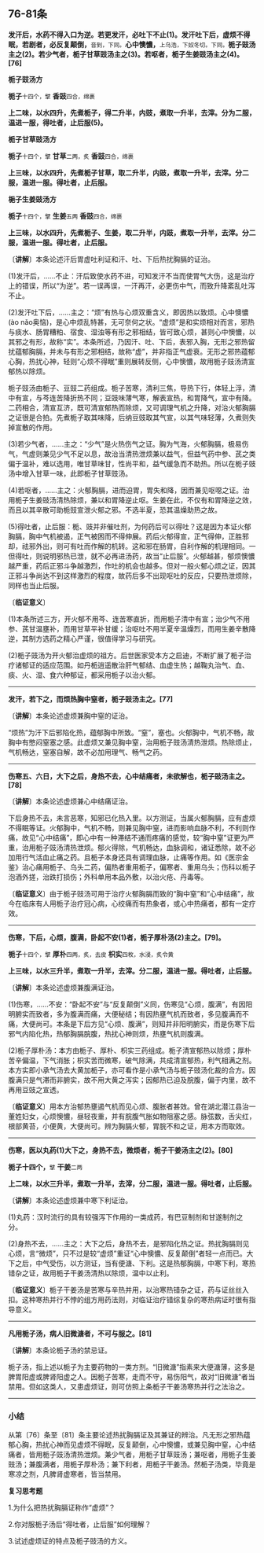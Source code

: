 ## 76-81条

**发汗后，水药不得入口为逆。若更发汗，必吐下不止(1)。发汗吐下后，虚烦不得眠，若剧者，必反复颠倒，**<small>音到，下同。</small>**心中懊憹，**<small>上乌浩，下奴冬切。下同。</small>**栀子豉汤主之(2)。若少气者，栀子甘草豉汤主之(3)。若呕者，栀子生姜豉汤主之(4)。[76]**

**栀子豉汤方**

**栀子**<small>十四个，擘</small> **香豉**<small>四合，绵裹</small>

**上二味，以水四升，先煮栀子，得二升半，内豉，煮取一升半，去滓。分为二服，温进一服，得吐者，止后服(5)。**

**栀子甘草豉汤方**

**栀子**<small>十四个，擘</small> **甘草**<small>二两，炙</small> **香豉**<small>四合，绵裹</small>

**上三味，以水四升，先煮栀子甘草，取二升半，内豉，煮取一升半，去滓。分二服，温进一服。得吐者，止后服。**

**梔子生姜豉汤方**

**栀子**<small>十四个，擘</small> **生姜**<small>五两</small> **香豉**<small>四合，绵裹</small>

**上三味，以水四升，先煮栀子、生姜，取二升半，内豉，煮取一升半，去滓。分二服，温进一服。得吐者，止后服。**

〔**讲解**〕本条论述汗后胃虚吐利证和汗、吐、下后热扰胸膈的证治。

(1)发汗后，……不止：汗后致使水药不进，可知发汗不当而使胃气大伤，这是治疗上的错误，所以“为逆”。若一误再误，一汗再汗，必更伤中气，而致升降紊乱吐泻不止。

(2)发汗吐下后，……主之：“烦”有热与心烦双重含义，即因热以致烦。心中懊憹(ào nǎo奥恼)，是心中烦乱特甚，无可奈何之状。“虚烦”是和实烦相对而言，邪热与痰水、肠胃糟粕、宿食、湿浊等有形之邪相结，皆可致心烦，甚则心中懊憹，以其邪之有形，故称“实”。本条所述，乃因汗、吐、下后，表邪入胸，无形之邪热留扰蕴郁胸膈，并未与有形之邪相结，故称“虚”，并非指正气虚衰。无形之邪热蕴郁心胸，热扰心神，轻则“心烦不得眠”重则展转反侧，心中懊憹，故用栀子豉汤清宣郁热以除烦。

栀子豉汤由栀子、豆豉二药组成。栀子苦寒，清利三焦，导热下行，体轻上浮，清中有宣，与芩连苦降折热不同；豆豉味薄气寒，解表宣热，和胃降气，宣中有降。二药相合，清宣互济，既可清宣郁热而除烦，又可调理气机之升降，对治火郁胸膈之证很是合拍。先煮栀子取其味降，后纳豆豉取其气宣，以其气味轻薄，久煮则失掉宣散的作用。

(3)若少气者，……主之：“少气”是火热伤气之证。胸为气海，火郁胸膈，极易伤气，气虚则兼见少气不足以息，故治当清热泄烦兼以益气，但益气药中参、芪之类偏于温补，难以选用，唯甘草味甘，性尚平和，益气缓急而不助热。所以在栀子豉汤中增入甘草一味，此即栀子甘草豉汤。

(4)若呕者，……主之：火郁胸膈，进而迫胃，胃失和降，因而兼见呕噁之证。治用栀子生姜豉汤清热除烦，兼以和胃降逆止呕。生姜在此，不仅有和胃降逆之效，而且以其辛散可助栀豉宣泄火郁之邪。不选半夏，恐其温燥助热之故。

(5)得吐者，止后服：栀、豉并非催吐剂，为何药后可以得吐？这是因为本证火郁胸膈，胸中气机被遏，正气被困而不得伸展。药后火郁得宣，正气得伸，正胜邪却，祛邪外出，则可有吐而作解的机转。这和邪在肠胃，自利作解的机理相同。一但得吐，则说明邪热已泄，就不必再进汤药，故当“止后服”。火郁越甚，郁烦懊憹越严重，药后正邪斗争越激烈，作吐的机会也越多。但对一般火郁心烦之证，因其正邪斗争尚达不到这样激烈的程度，故药后多不出现呕吐的反应，只要热泄烦除，同样也当止后服。

〔**临证意义**〕

(1)本条所述三方，开火郁不用芩、连苦寒直折，而用栀子清中有宣；治少气不用参、芪甘温壅补，而用甘草平补甘缓；治呕吐不用半夏辛温燥烈，而用生姜辛散降逆，其制方选药之精心严谨，很值得学习与研究。

(2)栀子豉汤为开火郁治虚烦的祖方。后世医家受本方之启迪，不断扩展了栀子治疗诸郁证的适应范围。如丹栀逍遥散治肝气郁结、血虚生热；越鞠丸治气、血、痰、火、湿、食六种郁证，都采用栀子以治火郁。

------

**发汗，若下之，而烦热胸中窒者，栀子豉汤主之。[77]**

〔**讲解**〕本条论述虚烦兼胸中窒的证治。

“烦热”为汗下后邪陷化热，蕴郁胸中所致。“窒”，塞也。火郁胸中，气机不畅，故胸中有憋闷窒塞之感。此虚烦又兼见胸中窒，治用栀子豉汤清热泄烦。热除烦止，气机畅达，窒塞自解，故不必加用理气、畅气之药。

------

**伤寒五、六日，大下之后，身热不去，心中结痛者，未欲解也，栀子豉汤主之。[78]**

〔**讲解**〕本条论述虚烦兼心中结痛证治。

下后身热不去，未言恶寒，知邪已化热入里。以方测证，当属火郁胸膈，应有虚烦不得眠等证。火郁胸中，气机不畅，则兼见胸中窒，进而影响血脉不利，不利则作痛，故见“心中结痛”，即心中有一种滞结不通而疼痛的感觉，较“胸中窒”证更为严重，治用栀子豉汤清热泄烦。郁火得除，气机畅达，血脉调和，诸证悉除，故不必加用行气活血止痛之药。且栀子本身还具有调理血脉，止痛等作用。如《医宗金鉴》治心痛用栀子、乌头二药，偏热者重用栀子，偏寒者、重用乌头；伤科以栀子泡酒外搓，治跌打损伤；外科单用本品外敷，以治火疮、丹毒等。

〔**临证意义**〕由于栀子豉汤可用于治疗火郁胸膈而致的“胸中窒”和“心中结痛”，故今在临床有人用栀子治疗冠心病，心绞痛而有热象者，或心中热痛者，都有一定疗效。

------

**伤寒，下后，心烦，腹满，卧起不安(1)者，栀子厚朴汤(2)主之。[79]。**

**栀子**<small>十四个，擘</small> **厚朴**<small>四两，炙，去皮</small> **枳实**<small>四枚，水浸，炙令黄</small>

**上三味，以水三升半，煮取一升半，去滓。分二服，温进一服。得吐者，止后服。**

〔**讲解**〕本条论述虚烦兼腹满证治。

(1)伤寒，……不安：“卧起不安”与“反复颠倒”义同，伤寒见“心烦，腹满”，有因阳明腑实而致者，多为腹满而痛，大便秘结；有因热壅气机而致者，多见腹满而不痛，大便尚可。本条是下后方见“心烦、腹满”，则知并非阳明腑实，而是伤寒下后邪气内陷化热，热郁胸膈脘腹，热扰心神则烦，热壅气机则腹满。

(2)栀子厚朴汤：本方由栀子、厚朴、枳实三药组成。栀子清宣郁热以除烦；厚朴苦辛偏温，下气消胀；枳实苦而微寒，破气除满，共成清宣郁热，利气相满之剂。本方实即小承气汤去大黄加栀子，亦可看作是小承气汤与栀子豉汤化裁的合方。因腹满只是气滞而非腑实，故不用大黄之泻实；因郁热已迫及脘腹，偏于内里，故不再用豆豉之宣透。

〔**临证意义**〕用本方治郁热壅遏气机而见心烦、腹胀者甚效。曾在湖北潜江县治一董姓妇女，心烦懊憹，昼轻夜重，并有脘腹气胀如物阻塞之感。脉弦数，舌尖红，根部黄苔，小便黄，大便尚可。辨为胸膈火郁，胃脘不和之证，用本方而取效。

------

**伤寒，医以丸药(1)大下之，身热不去，微烦者，栀子干姜汤主之(2)。[80]**

**栀子十四个，**<small>擘</small> **干姜**<small>二两</small>

**上二味，以水三升半，煮取一升半，去滓，分二服，温进一服。得吐者，止后服。**

〔**讲解**〕本条论述虚烦兼中寒下利证治。

(1)丸药：汉时流行的具有较强泻下作用的一类成药，有巴豆制剂和甘遂制剂之分。

(2)身热不去，……主之：大下之后，身热不去，是邪陷化热之证。热扰胸膈则见心烦，言“微烦”，只不过是较“虚烦”重证“心中懊憹、反复颠倒”者轻一点而已。大下之后，中气受伤，以方测证，当有便溏、下利。这是热郁胸膈，中寒下利，寒热错杂之证，故用栀子干姜汤清热以除烦，温中以止利。

〔**临证意义**〕栀子干姜汤是苦寒与辛热并用，以治寒热错杂之证，药与证丝丝入扣。这种寒热并行不悖的组方用药法则，对临证治疗错综复杂的寒热病证时很有指导意义。

------

**凡用栀子汤，病人旧微溏者，不可与服之。[81]**

〔**讲解**〕本条论栀子汤的禁忌证。

栀子汤，指上述以栀子为主要药物的一类方剂。“旧微溏”指素来大便溏薄，这多是脾胃阳虚或脾肾阳虚之人。因栀子苦寒，走而不守，易伤阳气，故对“旧微溏”者当禁用。但如这类人，又患虚烦证，则可仿照上条栀子干姜汤寒热并行之法治之。

------

### **小结**

从第〔76〕条至〔81〕条主要论述热扰胸膈证及其兼证的辨治。凡无形之邪热蕴郁心胸，热扰心神而见虚烦不得眠，反复颠倒，心中懊憹，或兼见胸中窒，心中结痛者，皆用栀子豉汤清热泄烦。兼少气者，用栀子甘草豉汤；兼呕者，用栀子生姜豉汤；兼腹满者，用栀子厚朴汤；兼下利者，用栀子干姜汤。然栀子汤类，毕竟是寒凉之剂，凡脾肾虚寒者，皆当禁用。

**复习思考题**

1.为什么把热扰胸膈证称作“虚烦”？

2.你对服栀子汤后“得吐者，止后服”如何理解？

3.试述虚烦证的特点及栀子豉汤的方义。